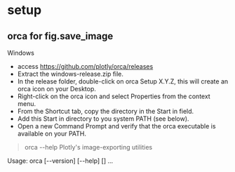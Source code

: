 # setup
## orca for fig.save_image
Windows
- access https://github.com/plotly/orca/releases
- Extract the windows-release.zip file.
- In the release folder, double-click on orca Setup X.Y.Z, this will create an orca icon on your Desktop.
- Right-click on the orca icon and select Properties from the context menu.
- From the Shortcut tab, copy the directory in the Start in field.
- Add this Start in directory to you system PATH (see below).
- Open a new Command Prompt and verify that the orca executable is available on your PATH.

> orca --help
Plotly's image-exporting utilities

  Usage: orca [--version] [--help] <command> [<args>]
  ...